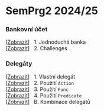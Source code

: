 # SemPrg2 2024/25

### Bankovní účet
[[Zobrazit](/simplebank)] &nbsp; 1. Jednoduchá banka<br>
[[Zobrazit](/simplebank/challenges)] &nbsp; 2. Challenges<br>

### Delegáty
[[Zobrazit](/delegates/part1.cs)] &nbsp; 1. Vlastní delegát<br>
[[Zobrazit](/delegates/part2.cs)] &nbsp; 2. Použití `Action`<br>
[[Zobrazit](/delegates/part3.cs)] &nbsp; 3. Použití `Func`<br>
[[Zobrazit](/delegates/part4.cs)] &nbsp; 4. Použití `Predicate`<br>
[[Zobrazit](/delegates/bonus.cs)] &nbsp; B. Kombinace delegátů<br>
